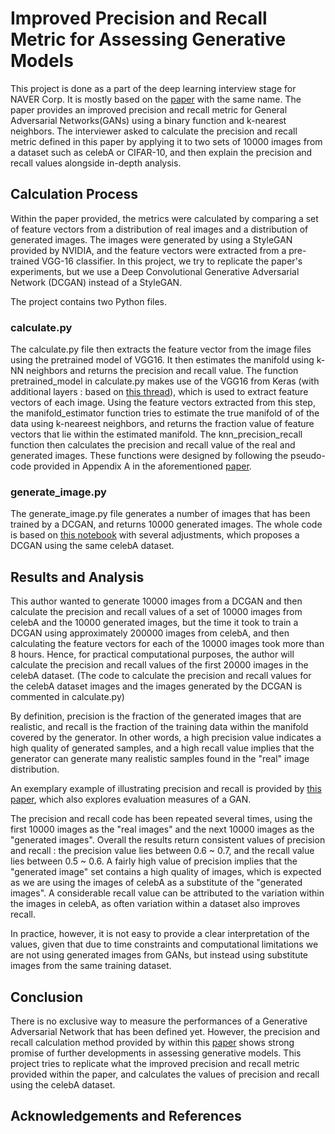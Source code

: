 # Improved Precision and Recall Metric for Assessing Generative Models 

This project is done as a part of the deep learning interview stage for NAVER Corp. It is mostly based on the [paper](https://arxiv.org/pdf/1904.06991.pdf) with the same name. The paper provides an improved precision and recall metric for General Adversarial Networks(GANs) using a binary function and k-nearest neighbors. The interviewer asked to calculate the precision and recall metric defined in this paper by applying it to two sets of 10000 images from a dataset such as celebA or CIFAR-10, and then explain the precision and recall values alongside in-depth analysis.

## Calculation Process

Within the paper provided, the metrics were calculated by comparing a set of feature vectors from a distribution of real images and a distribution of generated images. The images were generated by using a StyleGAN provided by NVIDIA, and the feature vectors were extracted from a pre-trained VGG-16 classifier. In this project, we try to replicate the paper's experiments, but we use a Deep Convolutional Generative Adversarial Network (DCGAN) instead of a StyleGAN. 

The project contains two Python files.

### calculate.py

The calculate.py file then extracts the feature vector from the image files using the pretrained model of VGG16. It then estimates the manifold using k-NN neighbors and returns the precision and recall value. The function pretrained_model in calculate.py makes use of the VGG16 from Keras (with additional layers : based on [this thread](https://github.com/keras-team/keras/issues/4465)), which is used to extract feature vectors of each image. Using the feature vectors extracted from this step, the manifold_estimator function tries to estimate the true manifold of of the data using k-neareest neighbors, and returns the fraction value of feature vectors that lie within the estimated manifold. The knn_precision_recall function then calculates the precision and recall value of the real and generated images. These functions were designed by following the pseudo-code provided in Appendix A in the aforementioned [paper](https://arxiv.org/pdf/1904.06991.pdf). 

### generate_image.py 

The generate_image.py file generates a number of images that has been trained by a DCGAN, and returns 10000 generated images. The whole code is based on [this notebook](https://github.com/naokishibuya/deep-learning/blob/master/python/dcgan_celeba.ipynb) with several adjustments, which proposes a DCGAN using the same celebA dataset. 

## Results and Analysis

This author wanted to generate 10000 images from a DCGAN and then calculate the precision and recall values of a set of 10000 images from celebA and the 10000 generated images, but the time it took to train a DCGAN using approximately 200000 images from celebA, and then calculating the feature vectors for each of the 10000 images took more than 8 hours. Hence, for practical computational purposes, the author will calculate the precision and recall values of the first 20000 images in the celebA dataset. (The code to calculate the precision and recall values for the celebA dataset images and the images generated by the DCGAN is commented in calculate.py)

By definition, precision is the fraction of the generated images that are realistic, and recall is the fraction of the training data within the manifold covered by the generator. In other words, a high precision value indicates a high quality of generated samples, and a high recall value implies that the generator can generate many realistic samples found in the "real" image distribution. 

An exemplary example of illustrating precision and recall is provided by [this paper](https://arxiv.org/pdf/1711.10337.pdf), which also explores evaluation measures of a GAN. 

The precision and recall code has been repeated several times, using the first 10000 images as the "real images" and the next 10000 images as the "generated images". Overall the results return consistent  values of precision and recall : the precision value lies between 0.6 ~ 0.7, and the recall value lies between 0.5 ~ 0.6. A fairly high value of precision implies that the "generated image" set contains a high quality of images, which is expected as we are using the images of celebA as a substitute of the "generated images". A considerable recall value can be attributed to the variation within the images in celebA, as often variation within a dataset also improves recall. 

In practice, however, it is not easy to provide a clear interpretation of the values, given that due to time constraints and computational limitations we are not using generated images from GANs, but instead using substitute images from the same training dataset. 

## Conclusion

There is no exclusive way to measure the performances of a Generative Adversarial Network that has been defined yet. However, the precision and recall calculation method provided by within this [paper](https://arxiv.org/pdf/1904.06991.pdf) shows strong promise of further developments in assessing generative models. This project tries to replicate what the improved precision and recall metric provided within the paper, and calculates the values of precision and recall using the celebA dataset. 


## Acknowledgements and References 

